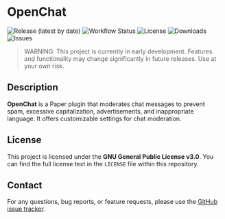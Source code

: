 # OpenChat

![Release (latest by date)](https://img.shields.io/github/v/release/TavstalDev/OpenChat?style=plastic-square)
![Workflow Status](https://img.shields.io/github/actions/workflow/status/TavstalDev/OpenChat/ghrelease.yml?branch=stable&label=build&style=plastic-square)
![License](https://img.shields.io/github/license/TavstalDev/OpenChat?style=plastic-square)
![Downloads](https://img.shields.io/github/downloads/TavstalDev/OpenChat/total?style=plastic-square)
![Issues](https://img.shields.io/github/issues/TavstalDev/OpenChat?style=plastic-square)

> WARNING: This project is currently in early development. Features and functionality may change significantly in future releases.
> Use at your own risk.

## Description
**OpenChat** is a Paper plugin that moderates chat messages to prevent spam, excessive capitalization, advertisements, and inappropriate language.
It offers customizable settings for chat moderation.

## License

This project is licensed under the **GNU General Public License v3.0**. You can find the full license text in the `LICENSE` file within this repository.

## Contact

For any questions, bug reports, or feature requests, please use the [GitHub issue tracker](https://github.com/TavstalDev/OpenChat/issues).